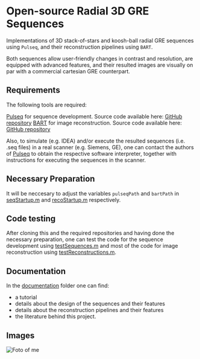 # Open-source Radial 3D GRE Sequences
Implementations of 3D stack-of-stars and koosh-ball radial GRE sequences using `Pulseq`, and their reconstruction pipelines using `BART`.

Both sequences allow user-friendly changes in contrast and resolution, are equipped with advanced features, and their resulted images are visually on par with a commercial cartesian GRE counterpart.

## Requirements
The following tools are required:

[Pulseq] for sequence development. Source code available here:  <a class="github" href="https://github.com/pulseq/pulseq">GitHub repository</a>
[BART] for image reconstruction. Source code available here: <a class="github" href="https://github.com/mrirecon/bart">GitHub repository</a>

Also, to simulate (e.g. IDEA) and/or execute the resulted sequences (i.e. .seq files) in a real scanner (e.g. Siemens, GE), one can contact the authors of [Pulseq] to obtain the respective software interpreter, together with instructions for executing the sequences in the scanner.

## Necessary Preparation
It will be neccesary to adjust the variables `pulseqPath` and `bartPath` in
[seqStartup.m] and [recoStartup.m] respectively.

## Code testing
After cloning this and the required repositories and having done the necessary preparation, one can test the code for the sequence development using [testSequences.m] and most of the code for image reconstruction using [testReconstructions.m].

## Documentation
In the [documentation] folder one can find:
* a tutorial
* details about the design of the sequences and their features
* details about the reconstruction pipelines and their features
* the literature behind this project. 

## Images
![Foto of me](C:\Users\jvelasq\Documents\GitHub\PhD_notes\1_topics\markdown\me.png)


[//]: # (These are reference links used in the body of this readme)

[Pulseq]: <https://pulseq.github.io/index.html>
[BART]: <https://mrirecon.github.io/bart/>
[seqStartup.m]: <https://github.com/velasqvides/Pulseq3DradialGREsequences/blob/main/sequences/seqStartup.m>
[recoStartup.m]: <https://github.com/velasqvides/Pulseq3DradialGREsequences/blob/main/reconstructions/recoStartup.m>
[testSequences.m]: <https://github.com/velasqvides/Pulseq3DradialGREsequences/blob/main/test/testSequences.m>
[testReconstructions.m]: <https://github.com/velasqvides/Pulseq3DradialGREsequences/blob/main/test/testReconstructions.m>
[documentation]: <https://github.com/velasqvides/Pulseq3DradialGREsequences/tree/main/documentation>

